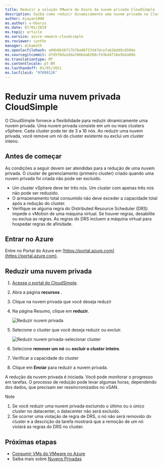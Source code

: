 ```yaml
---
title: Reduzir a solução VMware do Azure da nuvem privada CloudSimple
description: Saiba como reduzir dinamicamente uma nuvem privada no CloudSimple removendo um nó de um cluster existente do vSphere ou removendo um cluster inteiro.
author: Ajayan1008
ms.author: v-hborys
ms.date: 07/01/2019
ms.topic: article
ms.service: azure-vmware-cloudsimple
ms.reviewer: cynthn
manager: dikamath
ms.openlocfilehash: a99b9b56f17b78a98f37d47dcefab26dd9c859de
ms.sourcegitcommit: d7d5f0da1dda786bda0260cf43bd4716e5bda08b
ms.translationtype: MT
ms.contentlocale: pt-BR
ms.lasthandoff: 01/05/2021
ms.locfileid: "97899126"
---
```

# <a name="shrink-a-cloudsimple-private-cloud"></a>Reduzir uma nuvem privada CloudSimple

O CloudSimple fornece a flexibilidade para reduzir dinamicamente uma nuvem privada.  Uma nuvem privada consiste em um ou mais clusters vSphere. Cada cluster pode ter de 3 a 16 nós. Ao reduzir uma nuvem privada, você remove um nó do cluster existente ou exclui um cluster inteiro. 

## <a name="before-you-begin"></a>Antes de começar

As condições a seguir devem ser atendidas para a redução de uma nuvem privada.  O cluster de gerenciamento (primeiro cluster) criado quando uma nuvem privada foi criada não pode ser excluído.

* Um cluster vSphere deve ter três nós.  Um cluster com apenas três nós não pode ser reduzido.
* O armazenamento total consumido não deve exceder a capacidade total após a redução do cluster.
* Verifique se alguma regra do Distributed Resource Scheduler (DRS) impede o vMotion de uma máquina virtual.  Se houver regras, desabilite ou exclua as regras.  As regras do DRS incluem a máquina virtual para hospedar regras de afinidade.

## <a name="sign-in-to-azure"></a>Entrar no Azure

Entre no Portal do Azure em [https://portal.azure.com](https://portal.azure.com).

## <a name="shrink-a-private-cloud"></a>Reduzir uma nuvem privada

1. [Acesse o portal do CloudSimple](access-cloudsimple-portal.md).

2. Abra a página **recursos** .

3. Clique na nuvem privada que você deseja reduzir

4. Na página Resumo, clique em **reduzir**.

    ![Reduzir nuvem privada](media/shrink-private-cloud.png)

5. Selecione o cluster que você deseja reduzir ou excluir. 

    ![Reduzir nuvem privada-selecionar cluster](media/shrink-private-cloud-select-cluster.png)

6. Selecione **remover um nó** ou **excluir o cluster inteiro**. 

7. Verificar a capacidade do cluster

8. Clique em **Enviar** para reduzir a nuvem privada.

A redução da nuvem privada é iniciada.  Você pode monitorar o progresso em tarefas.  O processo de redução pode levar algumas horas, dependendo dos dados, que precisam ser ressincronizados no vSAN.

> [!NOTE]
> 1. Se você reduzir uma nuvem privada excluindo o último ou o único cluster no datacenter, o datacenter não será excluído.
> 2. Se ocorrer uma violação de regra de DRS, o nó não será removido do cluster e a descrição da tarefa mostrará que a remoção de um nó violará as regras do DRS no cluster.    


## <a name="next-steps"></a>Próximas etapas

* [Consumir VMs do VMware no Azure](quickstart-create-vmware-virtual-machine.md)
* Saiba mais sobre [Nuvens Privadas](cloudsimple-private-cloud.md)
